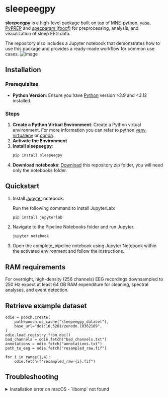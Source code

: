 # sleepeegpy

**sleepeegpy** is a high-level package built on top of [MNE-python](https://mne.tools/stable/index.html), [yasa](https://raphaelvallat.com/yasa/build/html/index.html), [PyPREP](https://pyprep.readthedocs.io/en/latest/) and [specparam (fooof)](https://fooof-tools.github.io/fooof/) for preprocessing, analysis, and visualization of sleep EEG data.

The repository also includes a Jupyter notebook that demonstrates how to use this package and provides a ready-made workflow for common use cases.
![image](https://github.com/user-attachments/assets/f26c2023-44fc-48d7-ba72-d0de89a5dcee)

## Installation
### Prerequisites
- **Python Version**: Ensure you have [Python](https://www.python.org/downloads/) version >3.9 and <3.12 installed.
### Steps
1. **Create a Python Virtual Environment**:
   Create a Python virtual environment. For more information you can refer to python [venv](https://docs.python.org/3/tutorial/venv.html), [virtualenv](https://virtualenv.pypa.io/en/latest/user_guide.html) or [conda](https://conda.io/projects/conda/en/latest/user-guide/tasks/manage-environments.html).
2. **Activate the Environment**
3. **Install sleepeegpy**:
   ```bash
   pip install sleepeegpy
4. **Download notebooks**: [Download](https://github.com/NirLab-TAU/sleepeegpy/archive/refs/heads/main.zip) this repository zip folder, you will need only the notebooks folder.

## Quickstart
1. Install [Jupyter](https://jupyter.org/install) notebook:

   Run the following command to install JupyterLab:
   ```bash
   pip install jupyterlab
3.  Navigate to the  Pipeline Notebooks folder and run Jupyter.
    ```bash
    jupyter notebook
    ```
4. Open the complete_pipeline notebook using Jupyter Notebook within the activated environment and follow the instructions.

## RAM requirements
For overnight, high-density (256 channels) EEG recordings downsampled to 250 Hz expect at least 64 GB RAM expenditure for cleaning, spectral analyses, and event detection.

## Retrieve example dataset
```
odie = pooch.create(
    path=pooch.os_cache("sleepeegpy_dataset"),
    base_url="doi:10.5281/zenodo.10362189",
)
odie.load_registry_from_doi()
bad_channels = odie.fetch("bad_channels.txt")
annotations = odie.fetch("annotations.txt")
path_to_eeg = odie.fetch("resampled_raw.fif")

for i in range(1,4):
    odie.fetch(f"resampled_raw-{i}.fif")
```


## Troubleshooting

<details>
<summary>Installation error on macOS - `libomp` not found</summary>

If you encounter the following error when installing `sleepeegpy` on macOS:

```bash
ERROR: Could not find a version that satisfies the requirement libomp (from versions: none)
ERROR: No matching distribution found for libomp
```
You can resolve this by running:
```bash
brew install cmake libomp
pip install lightgbm
pip install sleepeegpy
```
</details> 

